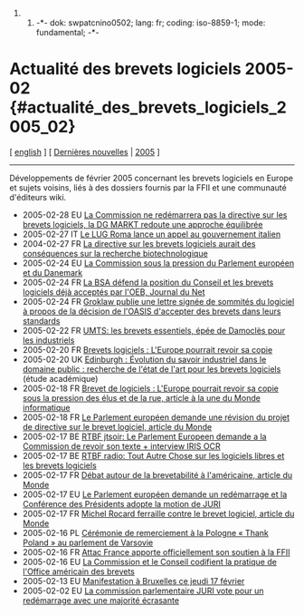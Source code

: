 1.  1.  -\*- dok: swpatcnino0502; lang: fr; coding: iso-8859-1; mode:
        fundamental; -\*-

# Actualité des brevets logiciels 2005-02 {#actualité_des_brevets_logiciels_2005_02}

\[ [ english](Swpatcnino0502En "wikilink") \] \[ [ Dernières
nouvelles](SwpatcninoFr "wikilink") \| [
2005](Swpatcnino05Fr "wikilink") \]

------------------------------------------------------------------------

Développements de février 2005 concernant les brevets logiciels en
Europe et sujets voisins, liés à des dossiers fournis par la FFII et une
communauté d\'éditeurs wiki.

-   2005-02-28 EU [ La Commission ne redémarrera pas la directive sur
    les brevets logiciels, la DG MARKT redoute une approche
    équilibrée](Com050228Fr "wikilink")
-   2005-02-27 IT [Le LUG Roma lance un appel au gouvernement
    italien](http://www.lugroma.org/contenuti/attivismo/noswpatent/appello_feb2005 "wikilink")
-   2004-02-27 FR [La directive sur les brevets logiciels aurait des
    conséquences sur la recherche
    biotechnologique](http://www.invention-europe.com/Article740.htm "wikilink")
-   2005-02-24 EU [La Commission sous la pression du Parlement européen
    et du
    Danemark](http://www.ffii.fr/commission_sous_pression_parlement_europeen_danemark_article121.html "wikilink")
-   2005-02-24 FR [La BSA défend la position du Conseil et les brevets
    logiciels déjà acceptés par l\'OEB, Journal du
    Net](http://solutions.journaldunet.com/0502/050224_3questions_bsa_europe.shtml "wikilink")
-   2005-02-24 FR [Groklaw publie une lettre signée de sommités du
    logiciel à propos de la décision de l\'OASIS d\'accepter des brevets
    dans leurs
    standards](http://www.groklaw.net/article.php?story=20050222131432302 "wikilink")
-   2005-02-22 FR [UMTS: les brevets essentiels, épée de Damoclès pour
    les
    industriels](http://www.zdnet.fr/actualites/telecoms/0,39040748,39207990,00.htm "wikilink")
-   2005-02-20 FR [Brevets logiciels : L\'Europe pourrait revoir sa
    copie](http://www.neteconomie.com/perl/navig.pl/neteconomie/infos/article/20050218195543 "wikilink")
-   2005-02-20 UK [Edinburgh : Évolution du savoir industriel dans le
    domaine public : recherche de l\'état de l\'art pour les brevets
    logiciels](http://www.law.ed.ac.uk/ahrb/script-ed/vol2-1/park.asp "wikilink")
    (étude académique)
-   2005-02-18 FR [Brevet de logiciels : L\'Europe pourrait revoir sa
    copie sous la pression des élus et de la rue, article à la une du
    Monde
    informatique](http://www.weblmi.com/sections/articles/2005/02/brevet_logiciel_l/ "wikilink")
-   2005-02-18 FR [Le Parlement européen demande une révision du projet
    de directive sur le brevet logiciel, article du
    Monde](http://www.lemonde.fr/web/article/0,1-0@2-3234,36-398693,0.html "wikilink")
-   2005-02-17 BE [RTBF jtsoir: Le Parlement Europeen demande a la
    Commission de revoir son texte + interview IRIS
    OCR](http://media.ffii.org/bxl050217/rtbf/ "wikilink")
-   2005-02-17 BE [RTBF radio: Tout Autre Chose sur les logiciels libres
    et les brevets logiciels
    ](http://media.ffii.org/RtbfToutAutreChose050217/ "wikilink")
-   2005-02-17 FR [Débat autour de la brevetabilité à l\'américaine,
    article du
    Monde](http://www.lemonde.fr/web/article/0,1-0@2-3244,36-398499,0.html "wikilink")
-   2005-02-17 EU [Le Parlement européen demande un redémarrage et la
    Conférence des Présidents adopte la motion de
    JURI](http://www.ffii.fr/parlement_europeen_demande_un_redemarrage_conference_presidents_adopte_motion_juri_article118.html "wikilink")
-   2005-02-17 FR [Michel Rocard ferraille contre le brevet logiciel,
    article du
    Monde](http://www.lemonde.fr/web/article/0,1-0@2-3244,36-398497,0.html "wikilink")
-   2005-02-16 PL [ Cérémonie de remerciement à la Pologne « Thank
    Poland » au parlement de Varsovie](Sejm050216Fr "wikilink")
-   2005-02-16 FR [Attac France apporte officiellement son soutien à la
    FFII](http://www.france.attac.org/a4112 "wikilink")
-   2005-02-16 EU [La Commission et le Conseil codifient la pratique de
    l\'Office américain des
    brevets](http://www.ffii.fr/commission_conseil_codifient_pratique_office_americain_brevets_article117.html "wikilink")
-   2005-02-13 EU [Manifestation à Bruxelles ce jeudi 17
    février](http://www.ffii.fr/manifestation_contre_brevets_logiciels_bruxelles_jeudi_17_fevrier_article115.html "wikilink")
-   2005-02-02 EU [La commission parlementaire JURI vote pour un
    redémarrage avec une majorité
    écrasante](http://www.ffii.fr/article.php3?id_article=108 "wikilink")
